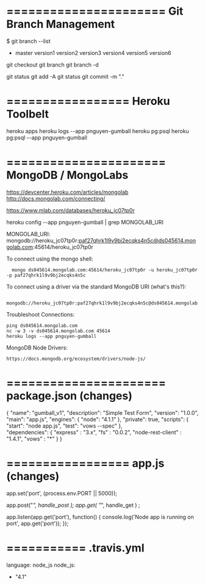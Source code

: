 

======================
Git Branch Management
======================

$ git branch --list
  * master
  version1
  version2
  version3
  version4
  version5
  version6

git checkout <branch>
git branch <new-branch>
git branch -d <branch>

git status
git add -A
git status
git commit -m "."

=================
Heroku Toolbelt
=================

heroku apps
heroku logs --app pnguyen-gumball
heroku pg:psql
heroku pg:psql --app pnguyen-gumball



======================
MongoDB / MongoLabs
======================

  https://devcenter.heroku.com/articles/mongolab
  http://docs.mongolab.com/connecting/
  
  https://www.mlab.com/databases/heroku_jc07tp0r

  heroku config --app pnguyen-gumball | grep MONGOLAB_URI
  
  MONGOLAB_URI: 
  mongodb://heroku_jc07tp0r:paf27qhrk1l9v9bj2ecqks4n5c@ds045614.mongolab.com:45614/heroku_jc07tp0r

  To connect using the mongo shell:

	  mongo ds045614.mongolab.com:45614/heroku_jc07tp0r -u heroku_jc07tp0r -p paf27qhrk1l9v9bj2ecqks4n5c

  To connect using a driver via the standard MongoDB URI (what's this?):

	  mongodb://heroku_jc07tp0r:paf27qhrk1l9v9bj2ecqks4n5c@ds045614.mongolab.com:45614/heroku_jc07tp0r
 	
  Troubleshoot Connections:

    ping ds045614.mongolab.com
    nc -w 3 -v ds045614.mongolab.com 45614
    heroku logs --app pnguyen-gumball
    
  MongoDB Node Drivers:
  
    https://docs.mongodb.org/ecosystem/drivers/node-js/

======================
package.json (changes)
======================

{
  "name": "gumball_v1",
  "description": "Simple Test Form",
  "version": "1.0.0",
  "main": "app.js",
  "engines": {
    "node": "4.1.1"
  },
  "private": true,
  "scripts": {
    "start": "node app.js",
    "test": "vows --spec"
  },  
  "dependencies": {
    "express" : "3.x",
    "fs" : "0.0.2",
    "node-rest-client" : "1.4.1",
    "vows" : "*"
  }
}

=================
app.js (changes)
=================

app.set('port', (process.env.PORT || 5000));

app.post("*", handle_post );
app.get( "*", handle_get ) ;

app.listen(app.get('port'), function() {
  console.log('Node app is running on port', app.get('port'));
});


===========
.travis.yml
===========

language: node_js
node_js:
  - "4.1"
  
  
